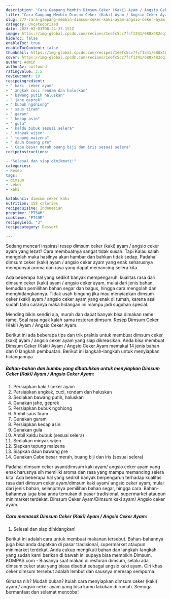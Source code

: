 ```yaml
---
description: "Cara Gampang Membin Dimsum Ceker (Kaki) Ayam / Angsio Ceker Ayam yang Enak"
title: "Cara Gampang Membin Dimsum Ceker (Kaki) Ayam / Angsio Ceker Ayam yang Enak"
slug: 777-cara-gampang-membin-dimsum-ceker-kaki-ayam-angsio-ceker-ayam-yang-enak
category: Uncategorized
date: 2023-02-03T08:24:37.151Z
image: https://img-global.cpcdn.com/recipes/1eefc5cc7fcf1341/680x482cq70/dimsum-ceker-kaki-ayam-angsio-ceker-ayam-foto-resep-utama.jpg
hideToc: false
enableToc: true
enableTocContent: false
thumbnail: https://img-global.cpcdn.com/recipes/1eefc5cc7fcf1341/680x482cq70/dimsum-ceker-kaki-ayam-angsio-ceker-ayam-foto-resep-utama.jpg
cover: https://img-global.cpcdn.com/recipes/1eefc5cc7fcf1341/680x482cq70/dimsum-ceker-kaki-ayam-angsio-ceker-ayam-foto-resep-utama.jpg
author: Admin
authorAv: notfound
ratingvalue: 3.5
reviewcount: 19
recipeingredient:
- " kaki  ceker ayam"
- " angkak cuci rendam dan haluskan"
- " bawang putih haluskan"
- " jahe geprek"
- " bubuk ngohiong"
- " saus tiram"
- " garam"
- " kecap asin"
- " gula"
- " kaldu bubuk sesuai selera"
- " minyak wijen"
- " tepung maizena"
- " daun bawang pre"
- " Cabe besar merah buang biji dan iris sesuai selera"
recipeinstructions:

- "Selesai dan siap dinikmati!"
categories:
- Resep
tags:
- dimsum
- ceker
- kaki

katakunci: dimsum ceker kaki 
nutrition: 158 calories
recipecuisine: Indonesian
preptime: "PT34M"
cooktime: "PT49M"
recipeyield: "3"
recipecategory: Dessert

---
```



Sedang mencari inspirasi resep dimsum ceker (kaki) ayam / angsio ceker ayam yang lezat? Cara membuatnya sangat tidak susah. Tapi Kalau salah mengolah maka hasilnya akan hambar dan bahkan tidak sedap. Padahal dimsum ceker (kaki) ayam / angsio ceker ayam yang enak seharusnya mempunyai aroma dan rasa yang dapat memancing selera kita.


Ada beberapa hal yang sedikit banyak mempengaruhi kualitas rasa dari dimsum ceker (kaki) ayam / angsio ceker ayam, mulai dari jenis bahan, kemudian pemilihan bahan segar dan bagus, hingga cara mengolah dan menghidangkannya. Tidak usah bingung jika mau menyiapkan dimsum ceker (kaki) ayam / angsio ceker ayam yang enak di rumah, karena asal sudah tahu caranya maka hidangan ini mampu jadi suguhan spesial.

Mending bikin sendiri aja, murah dan dapat banyak bisa dimakan rame rame. Soal rasa ngak kalah sama restoran dimsum. Resep Dimsum Ceker (Kaki) Ayam / Angsio Ceker Ayam.


Berikut ini ada beberapa tips dan trik praktis untuk membuat dimsum ceker (kaki) ayam / angsio ceker ayam yang siap dikreasikan. Anda bisa membuat Dimsum Ceker (Kaki) Ayam / Angsio Ceker Ayam memakai 14 jenis bahan dan 0 langkah pembuatan. Berikut ini langkah-langkah untuk menyiapkan hidangannya.

<!--inarticleads1-->

##### Bahan-bahan dan bumbu yang dibutuhkan untuk menyiapkan Dimsum Ceker (Kaki) Ayam / Angsio Ceker Ayam:

1. Persiapkan  kaki / ceker ayam
1. Persiapkan  angkak, cuci, rendam dan haluskan
1. Sediakan  bawang putih, haluskan
1. Gunakan  jahe, geprek
1. Persiapkan  bubuk ngohiong
1. Ambil  saus tiram
1. Gunakan  garam
1. Persiapkan  kecap asin
1. Gunakan  gula
1. Ambil  kaldu bubuk (sesuai selera)
1. Sediakan  minyak wijen
1. Siapkan  tepung maizena
1. Siapkan  daun bawang pre
1. Gunakan  Cabe besar merah, buang biji dan iris (sesuai selera)


Padahal dimsum ceker ayam/dimsum kaki ayam/ angsio ceker ayam yang enak harusnya sih memiliki aroma dan rasa yang mampu memancing selera kita. Ada beberapa hal yang sedikit banyak berpengaruh terhadap kualitas rasa dari dimsum ceker ayam/dimsum kaki ayam/ angsio ceker ayam, mulai dari jenis bahan, selanjutnya pemilihan bahan segar, hingga cara. Bahan-bahannya juga bisa anda temukan di pasar tradisional, supermarket ataupun minimarket terdekat. Dimsum Ceker Ayam/Dimsum kaki ayam/ Angsio ceker ayam. 

<!--inarticleads2-->

##### Cara memasak Dimsum Ceker (Kaki) Ayam / Angsio Ceker Ayam:


1. Selesai dan siap dihidangkan!

Berikut ini adalah cara untuk membuat makanan tersebut. Bahan-bahannya juga bisa anda dapatkan di pasar tradisional, supermarket ataupun minimarket terdekat. Anda cukup mengikuti bahan dan langkah-langkah yang sudah kami berikan di bawah ini supaya bisa membikin Dimsum. KOMPAS.com - Biasanya saat makan di restoran dimsum, selalu ada dimsum ceker atau yang biasa disebut sebagai angsio kaki ayam. Ciri khas ceker dimsum tersebut adalah lembut dan sausnya meresap sempurna. 

Gimana nih? Mudah bukan? Itulah cara menyiapkan dimsum ceker (kaki) ayam / angsio ceker ayam yang bisa kamu lakukan di rumah. Semoga bermanfaat dan selamat mencoba!
